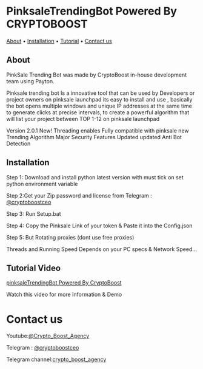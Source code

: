 # PinksaleTrendingBot Powered By CRYPTOBOOST




  <a href="#about">About</a>
  •
 <a href="#installation">Installation</a>
  •
  <a href="#Tutorial">Tutorial</a>
  •
  <a href="#Contact us">Contact us </a>
</p>


## About
PinkSale Trending Bot was made by CryptoBoost in-house development team using Payton.

Pinksale trending bot Is a innovative tool that can be used by Developers or project owners on pinksale launchpad 
its easy to install and use , 
basically the bot opens multiple windows and unique IP addresses at the same time to generate clicks at precise intervals,  to create a powerful algorithm that will list your project between TOP 1-12 on pinksale launchpad

Version 2.0.1 New! Threading enables Fully compatible with pinksale new Trending Algorithm Major Security Features Updated updated Anti Bot Detection


## Installation
Step 1: Download and install python latest version with must tick on set python environment variable

Step 2:Get your Zip password and license
from Telegram : [@cryptoboostceo](https://t.me/CryptoBoostCeo)

Step 3: Run Setup.bat

Step 4: Copy the Pinksale Link of your token & Paste it into the Config.json

Step 5: But Rotating proxies (dont use free proxies)


Threads and Running Speed Depends on your PC specs & Network Speed...



## Tutorial Video 
[pinksaleTrendingBot 
Powered By CryptoBoost](https://youtu.be/yCbUwkmMPeg?feature=shared)

Watch this video for more Information & Demo 

# Contact us 
Youtube:[@Crypto_Boost_Agency ](https://www.youtube.com/@Crypto_Boost_Agency)

Telegram : [@cryptoboostceo](https://t.me/CryptoBoostCeo)

Telegram channel:[crypto_boost_agency](https://t.me/crypto_boost_agency)
